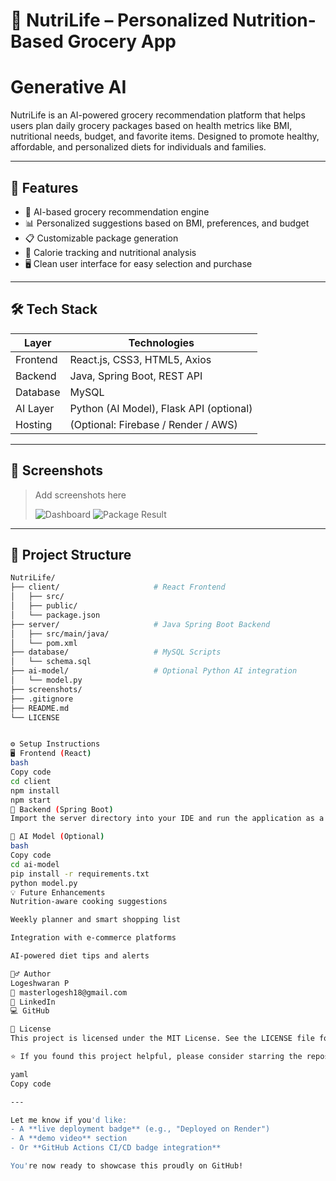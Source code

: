 # 🥦 NutriLife – Personalized Nutrition-Based Grocery App
# Generative AI

NutriLife is an AI-powered grocery recommendation platform that helps users plan daily grocery packages based on health metrics like BMI, nutritional needs, budget, and favorite items. Designed to promote healthy, affordable, and personalized diets for individuals and families.

---

## 🚀 Features

- 🧠 AI-based grocery recommendation engine
- 📊 Personalized suggestions based on BMI, preferences, and budget
- 📋 Customizable package generation
- 🛒 Calorie tracking and nutritional analysis
- 🖥️ Clean user interface for easy selection and purchase

---

## 🛠️ Tech Stack

| Layer       | Technologies                       |
|-------------|------------------------------------|
| Frontend    | React.js, CSS3, HTML5, Axios       |
| Backend     | Java, Spring Boot, REST API        |
| Database    | MySQL                              |
| AI Layer    | Python (AI Model), Flask API (optional)
| Hosting     | (Optional: Firebase / Render / AWS)

---

## 📸 Screenshots

> Add screenshots here
>
> ![Dashboard](screenshots/dashboard.png)
> ![Package Result](screenshots/package.png)

---

## 📂 Project Structure

```bash
NutriLife/
├── client/                     # React Frontend
│   ├── src/
│   ├── public/
│   └── package.json
├── server/                     # Java Spring Boot Backend
│   ├── src/main/java/
│   └── pom.xml
├── database/                   # MySQL Scripts
│   └── schema.sql
├── ai-model/                   # Optional Python AI integration
│   └── model.py
├── screenshots/
├── .gitignore
├── README.md
└── LICENSE


⚙️ Setup Instructions
🖥️ Frontend (React)
bash
Copy code
cd client
npm install
npm start
🔧 Backend (Spring Boot)
Import the server directory into your IDE and run the application as a Spring Boot app.

🧠 AI Model (Optional)
bash
Copy code
cd ai-model
pip install -r requirements.txt
python model.py
💡 Future Enhancements
Nutrition-aware cooking suggestions

Weekly planner and smart shopping list

Integration with e-commerce platforms

AI-powered diet tips and alerts

🙋‍♂️ Author
Logeshwaran P
📧 masterlogesh18@gmail.com
🔗 LinkedIn
💻 GitHub

📄 License
This project is licensed under the MIT License. See the LICENSE file for more information.

⭐ If you found this project helpful, please consider starring the repository!

yaml
Copy code

---

Let me know if you'd like:
- A **live deployment badge** (e.g., "Deployed on Render")
- A **demo video** section
- Or **GitHub Actions CI/CD badge integration**

You're now ready to showcase this proudly on GitHub!
